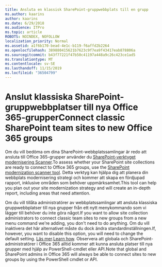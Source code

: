 ```yaml
---
title: Ansluta en klassisk SharePoint-gruppwebbplats till en grupp
ms.author: kaarins
author: kaarins
ms.date: 6/29/2018
ms.audience: ITPro
ms.topic: article
ROBOTS: NOINDEX, NOFOLLOW
localization_priority: Normal
ms.assetid: a1f6b170-bead-4e1c-b119-f6affd2b2264
ms.openlocfilehash: 389880415621b7623c9f7ea9f43417eab878806a
ms.sourcegitcommit: b43f77221f47b50c41197a448a9c26c423ce1ad5
ms.translationtype: MT
ms.contentlocale: sv-SE
ms.lasthandoff: 11/15/2019
ms.locfileid: "36504799"
---
```

# <a name="connect-classic-sharepoint-team-sites-to-new-office-365-groups"></a><span data-ttu-id="64018-102">Anslut klassiska SharePoint-gruppwebbplatser till nya Office 365-grupper</span><span class="sxs-lookup"><span data-stu-id="64018-102">Connect classic SharePoint team sites to new Office 365 groups</span></span>

<span data-ttu-id="64018-103">Om du vill bedöma om dina SharePoint-webbplatssamlingar är redo att ansluta till Office 365-grupper använder du [SharePoint-verktyget modernisering Scanner](https://go.microsoft.com/fwlink/?linkid=873066).</span><span class="sxs-lookup"><span data-stu-id="64018-103">To assess whether your SharePoint site collections are ready to connect to Office 365 groups, use the [SharePoint modernization scanner tool](https://go.microsoft.com/fwlink/?linkid=873066).</span></span> <span data-ttu-id="64018-104">Detta verktyg kan hjälpa dig att planera din webbplats modernisering strategi och kommer att skapa en fördjupad rapport, inklusive områden som behöver uppmärksamhet.</span><span class="sxs-lookup"><span data-stu-id="64018-104">This tool can help you plan out your site modernization strategy and will create an in-depth report, including areas that need attention.</span></span>
  
<span data-ttu-id="64018-105">Om du vill tillåta administratörer av webbplatssamlingar att ansluta klassiska gruppwebbplatser till nya grupper från ett nytt menykommando som vi lägger till behöver du inte göra något.</span><span class="sxs-lookup"><span data-stu-id="64018-105">If you want to allow site collection administrators to connect classic team sites to new groups from a new menu command we're adding, you don't need to do anything.</span></span> <span data-ttu-id="64018-106">Om du vill inaktivera det här alternativet måste du dock ändra standardinställningen.</span><span class="sxs-lookup"><span data-stu-id="64018-106">If, however, you want to disable this option, you will need to change the default setting.</span></span> <span data-ttu-id="64018-107">[Läs mer](https://go.microsoft.com/fwlink/?linkid=2004316).</span><span class="sxs-lookup"><span data-stu-id="64018-107">[Learn how](https://go.microsoft.com/fwlink/?linkid=2004316).</span></span> <span data-ttu-id="64018-108">Observera att globala och SharePoint-administratörer i Office 365 alltid kommer att kunna ansluta platser till nya grupper med hjälp av PowerShell-cmdlet eller API.</span><span class="sxs-lookup"><span data-stu-id="64018-108">Note that global and SharePoint admins in Office 365 will always be able to connect sites to new groups by using the PowerShell cmdlet or API.</span></span>
  

